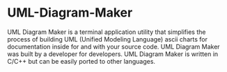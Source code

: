 # UML-Diagram-Maker
UML Diagram Maker is a terminal application utility that simplifies the process of building UML (Unified Modeling Language) ascii charts for documentation inside for and with your source code. UML Diagram Maker was built by a developer for developers. UML Diagram Maker is written in C/C++ but can be easily ported to other languages.
